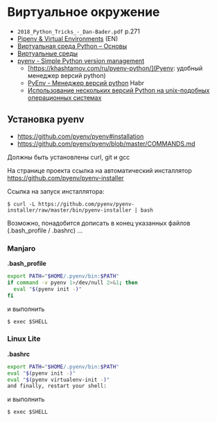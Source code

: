 # Виртуальное окружение

- `2018_Python_Tricks_-_Dan-Bader.pdf` p.271
- [Pipenv & Virtual Environments](https://docs.python-guide.org/dev/virtualenvs/) (EN)
- [Виртуальная среда Python – Основы](https://python-scripts.com/virtualenv)
- [Виртуальные среды](https://codecamp.ru/documentation/python/868/virtual-environments)
- [pyenv - Simple Python version management](https://github.com/pyenv/pyenv)
  - [https://khashtamov.com/ru/pyenv-python/](Pyenv: удобный менеджер версий python)
  - [PyEnv - Менеджер версий python](https://habr.com/ru/post/203516/) Habr
  - [Использование нескольких версий Python на unix-подобных операционных системах](https://ru.hexlet.io/blog/posts/ispolzovanie-neskolkih-versiy-python-na-unix-podobnyh-operatsionnyh-sistemah) 


## Установка pyenv

- https://github.com/pyenv/pyenv#installation
- https://github.com/pyenv/pyenv/blob/master/COMMANDS.md

Должны быть установлены curl, git и gcc

На странице проекта ссылка на автоматический инсталлятор https://github.com/pyenv/pyenv-installer

Ссылка на запуск инсталлятора:

    $ curl -L https://github.com/pyenv/pyenv-installer/raw/master/bin/pyenv-installer | bash

Возможно, понадобится дописать в конец указанных файлов (.bash_profile / .bashrc) ...

### Manjaro

**.bash_profile**

```bash
export PATH="$HOME/.pyenv/bin:$PATH"
if command -v pyenv 1>/dev/null 2>&1; then
  eval "$(pyenv init -)"
fi
```
и выполнить

    $ exec $SHELL

### Linux Lite

**.bashrc**

```bash
export PATH="$HOME/.pyenv/bin:$PATH"
eval "$(pyenv init -)"
eval "$(pyenv virtualenv-init -)"
and finally, restart your shell:
```
и выполнить

    $ exec $SHELL

